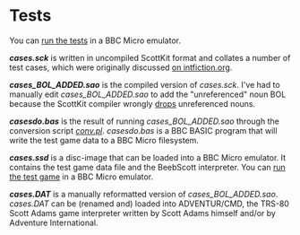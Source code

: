 # Tests

You can [run the tests](http://bbcmicro.co.uk//jsbeeb/play.php?autoboot&disc=https://raw.githubusercontent.com/ahope1/BeebScott/master/test/cases.ssd) in a BBC Micro emulator.

***cases.sck*** is written in uncompiled ScottKit format and collates a number of test cases, which were originally discussed [on intfiction.org](https://intfiction.org/t/scott-adams-interpreter-discrepancies/).

***cases_BOL_ADDED.sao*** is the compiled version of *cases.sck*. I've had to manually edit *cases_BOL_ADDED.sao* to add the "unreferenced" noun BOL because the ScottKit compiler wrongly [drops](https://github.com/MikeTaylor/scottkit/issues/43#issuecomment-1001301926) unreferenced nouns.

***casesdo.bas*** is the result of running *cases_BOL_ADDED.sao* through the conversion script *[conv.pl](https://github.com/ahope1/BeebScott/blob/683f895b3c2d8ef4630402facde14857f99ec0f4/conv.pl)*. *casesdo.bas* is a BBC BASIC program that will write the test game data to a BBC Micro filesystem.

***cases.ssd*** is a disc-image that can be loaded into a BBC Micro emulator. It contains the test game data file and the BeebScott interpreter. You can [run the test game](http://bbcmicro.co.uk//jsbeeb/play.php?autoboot&disc=https://raw.githubusercontent.com/ahope1/BeebScott/master/test/cases.ssd) in a BBC Micro emulator.

***cases.DAT*** is a manually reformatted version of *cases_BOL_ADDED.sao*. *cases.DAT* can be (renamed and) loaded into ADVENTUR/CMD, the TRS-80 Scott Adams game interpreter written by Scott Adams himself and/or by Adventure International. 
